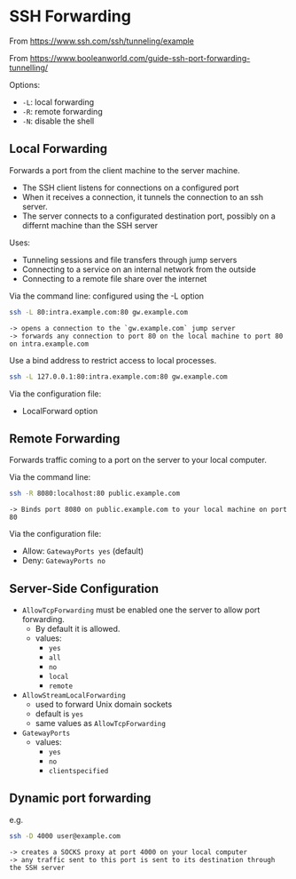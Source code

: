 # SSH Forwarding

From https://www.ssh.com/ssh/tunneling/example

From https://www.booleanworld.com/guide-ssh-port-forwarding-tunnelling/

Options:
- `-L`: local forwarding
- `-R`: remote forwarding
- `-N`: disable the shell

## Local Forwarding

Forwards a port from the client machine to the server machine.

- The SSH client listens for connections on a configured port 
- When it receives a connection, it tunnels the connection to an ssh server. 
- The server connects to a configurated destination port, possibly on a differnt machine than the SSH server

Uses:
- Tunneling sessions and file transfers through jump servers
- Connecting to a service on an internal network from the outside
- Connecting to a remote file share over the internet

Via the command line: configured using the -L option
```bash
ssh -L 80:intra.example.com:80 gw.example.com
```
    -> opens a connection to the `gw.example.com` jump server
    -> forwards any connection to port 80 on the local machine to port 80 on intra.example.com

Use a bind address to restrict access to local processes.
```bash
ssh -L 127.0.0.1:80:intra.example.com:80 gw.example.com
```

Via the configuration file: 
- LocalForward option 

## Remote Forwarding

Forwards traffic coming to a port on the server to your local computer.

Via the command line:
```bash
ssh -R 8080:localhost:80 public.example.com
```
    -> Binds port 8080 on public.example.com to your local machine on port 80

Via the configuration file:
- Allow: `GatewayPorts yes` (default)
- Deny: `GatewayPorts no`

## Server-Side Configuration

- `AllowTcpForwarding` must be enabled one the server to allow port forwarding. 
    - By default it is allowed.
    - values:
        - `yes`
        - `all`
        - `no`
        - `local`
        - `remote`
- `AllowStreamLocalForwarding`
    - used to forward Unix domain sockets
    - default is `yes`
    - same values as `AllowTcpForwarding`
- `GatewayPorts`
    - values:
        - `yes`
        - `no`
        - `clientspecified`

## Dynamic port forwarding

e.g. 
```bash
ssh -D 4000 user@example.com
```
    -> creates a SOCKS proxy at port 4000 on your local computer
    -> any traffic sent to this port is sent to its destination through the SSH server